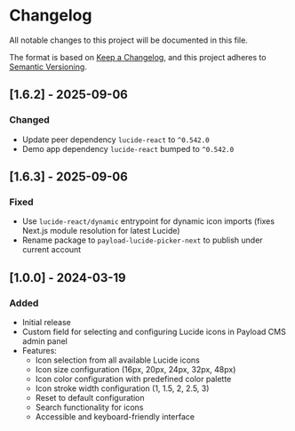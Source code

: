 # Changelog

All notable changes to this project will be documented in this file.

The format is based on [Keep a Changelog](https://keepachangelog.com/en/1.0.0/),
and this project adheres to [Semantic Versioning](https://semver.org/spec/v2.0.0.html).

## [1.6.2] - 2025-09-06

### Changed
- Update peer dependency `lucide-react` to `^0.542.0`
- Demo app dependency `lucide-react` bumped to `^0.542.0`

## [1.6.3] - 2025-09-06

### Fixed
- Use `lucide-react/dynamic` entrypoint for dynamic icon imports (fixes Next.js module resolution for latest Lucide)
- Rename package to `payload-lucide-picker-next` to publish under current account

## [1.0.0] - 2024-03-19

### Added
- Initial release
- Custom field for selecting and configuring Lucide icons in Payload CMS admin panel
- Features:
  - Icon selection from all available Lucide icons
  - Icon size configuration (16px, 20px, 24px, 32px, 48px)
  - Icon color configuration with predefined color palette
  - Icon stroke width configuration (1, 1.5, 2, 2.5, 3)
  - Reset to default configuration
  - Search functionality for icons
  - Accessible and keyboard-friendly interface
